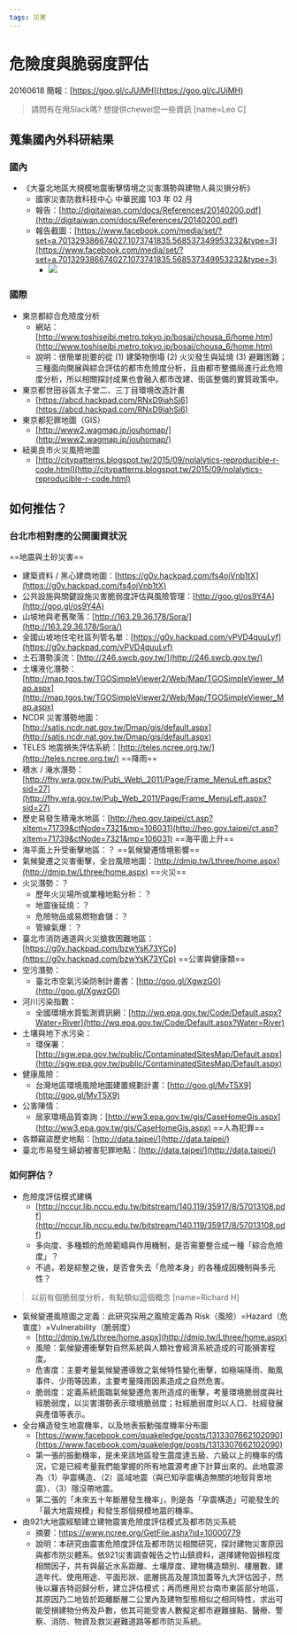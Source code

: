 ```yaml
---
tags: 災害
---
```


# 危險度與脆弱度評估

20160618 簡報：[https://goo.gl/cJUiMH](https://goo.gl/cJUiMH)
> 請問有在用Slack嗎? 想提供chewei您一些資訊
> [name=Leo C]


## 蒐集國內外科研結果

### 國內

- 《大臺北地區大規模地震衝擊情境之災害潛勢與建物人員災損分析》
    - 國家災害防救科技中心 中華民國 103 年 02 月
    - 報告：[http://digitaiwan.com/docs/References/20140200.pdf](http://digitaiwan.com/docs/References/20140200.pdf)
    - 報告截圖：[https://www.facebook.com/media/set/?set=a.701329386674027.1073741835.568537349953232&type=3](https://www.facebook.com/media/set/?set=a.701329386674027.1073741835.568537349953232&type=3)
        - ![](https://g0vhackmd.blob.core.windows.net/g0v-hackmd-images/upload_230b4a8d10ccc9259f46a66bf21d10e8)


### 國際

- 東京都綜合危險度分析
    - 網站：[http://www.toshiseibi.metro.tokyo.jp/bosai/chousa_6/home.htm](http://www.toshiseibi.metro.tokyo.jp/bosai/chousa_6/home.htm)
    - 說明：很簡單扼要的從 (1) 建築物倒塌 (2) 火災發生與延燒 (3) 避難困難；三種面向開展與綜合評估的都市危險度分析，且由都市整備局進行此危險度分析，所以相關探討成果也會融入都市改建、街區整備的實質政策中。
- 東京都世田谷區太子堂二、三丁目環境改造計畫
    - [https://abcd.hackpad.com/RNxD9iahSj6](https://abcd.hackpad.com/RNxD9iahSj6)
- 東京都犯罪地圖（GIS）
    - [http://www2.wagmap.jp/jouhomap/](http://www2.wagmap.jp/jouhomap/)
- 紐奧良市火災風險地圖
    - [http://citypatterns.blogspot.tw/2015/09/nolalytics-reproducible-r-code.html](http://citypatterns.blogspot.tw/2015/09/nolalytics-reproducible-r-code.html)


## 如何推估？

### 台北市相對應的公開圖資狀況

==地震與土砂災害==
- 建築資料 / 黑心建商地圖：[https://g0v.hackpad.com/fs4ojVnb1tX](https://g0v.hackpad.com/fs4ojVnb1tX)
- 公共設施與關鍵設施災害脆弱度評估與風險管理：[http://goo.gl/os9Y4A](http://goo.gl/os9Y4A)
- 山坡地與老舊聚落：[http://163.29.36.178/Sora/](http://163.29.36.178/Sora/)
- 全國山坡地住宅社區列管名單：[https://g0v.hackpad.com/vPVD4quuLyf](https://g0v.hackpad.com/vPVD4quuLyf)
- 土石潛勢溪流：[http://246.swcb.gov.tw/](http://246.swcb.gov.tw/)
- 土壤液化潛勢：[http://map.tgos.tw/TGOSimpleViewer2/Web/Map/TGOSimpleViewer_Map.aspx](http://map.tgos.tw/TGOSimpleViewer2/Web/Map/TGOSimpleViewer_Map.aspx)
- NCDR 災害潛勢地圖：[http://satis.ncdr.nat.gov.tw/Dmap/gis/default.aspx](http://satis.ncdr.nat.gov.tw/Dmap/gis/default.aspx)
- TELES 地震損失評估系統：[http://teles.ncree.org.tw/](http://teles.ncree.org.tw/)
==降雨==
- 積水 / 淹水潛勢：[http://fhy.wra.gov.tw/Pub\_Web\_2011/Page/Frame_MenuLeft.aspx?sid=27](http://fhy.wra.gov.tw/Pub_Web_2011/Page/Frame_MenuLeft.aspx?sid=27)
- 歷史易發生積淹水地區：[http://heo.gov.taipei/ct.asp?xItem=71739&ctNode=7321&mp=106031](http://heo.gov.taipei/ct.asp?xItem=71739&ctNode=7321&mp=106031)
==海平面上升==
- 海平面上升受衝擊地區：？
==氣候變遷情境影響==
- 氣候變遷之災害衝擊，全台風險地圖：[http://dmip.tw/Lthree/home.aspx](http://dmip.tw/Lthree/home.aspx)
==火災==
- 火災潛勢：？
    - 歷年火災場所或業種地點分析：？
    - 地震後延燒：？
    - 危險物品或易燃物倉儲：？
    - 管線氣爆：？
- 臺北市消防通道與火災搶救困難地區：[https://g0v.hackpad.com/bzwYsK73YCp](https://g0v.hackpad.com/bzwYsK73YCp)
==公害與健康類==
- 空污潛勢：
    - 臺北市空氣污染防制計畫書：[http://goo.gl/XgwzG0](http://goo.gl/XgwzG0)
- 河川污染指數：
    - 全國環境水質監測資訊網：[http://wq.epa.gov.tw/Code/Default.aspx?Water=River](http://wq.epa.gov.tw/Code/Default.aspx?Water=River)
- 土壤與地下水污染：
    - 環保署：[http://sgw.epa.gov.tw/public/ContaminatedSitesMap/Default.aspx](http://sgw.epa.gov.tw/public/ContaminatedSitesMap/Default.aspx)
- 健康風險：
    - 台灣地區環境風險地圖建置規劃計畫：[http://goo.gl/MvT5X9](http://goo.gl/MvT5X9)
- 公害陳情：
    - 居家環境品質查詢：[http://ww3.epa.gov.tw/gis/CaseHomeGis.aspx](http://ww3.epa.gov.tw/gis/CaseHomeGis.aspx)
==人為犯罪==
- 各類竊盜歷史地點：[http://data.taipei/](http://data.taipei/)
- 臺北市易發生婦幼被害犯罪地點：[http://data.taipei/](http://data.taipei/)

### 如何評估？

- 危險度評估模式建構
    - [http://nccur.lib.nccu.edu.tw/bitstream/140.119/35917/8/57013108.pdf](http://nccur.lib.nccu.edu.tw/bitstream/140.119/35917/8/57013108.pdf)
    - 多向度、多種類的危險範疇與作用機制，是否需要整合成一種「綜合危險度」？
    - 不過，若是綜整之後，是否會失去「危險本身」的各種成因機制與多元性？
> 以前有個脆弱度分析，有點類似這個概念
> [name=Richard H]

- 氣候變遷風險圖之定義：此研究採用之風險定義為 Risk（風險）=Hazard（危害度）×Vulnerability（脆弱度）
    - [http://dmip.tw/Lthree/home.aspx](http://dmip.tw/Lthree/home.aspx)
    - 風險：氣候變遷衝擊對自然系統與人類社會經濟系統造成的可能損害程度。
    - 危害度：主要考量氣候變遷導致之氣候特性變化衝擊，如極端降雨、颱風事件、少雨等因素，主要考量降雨因素造成之自然危害。
    - 脆弱度：定義系統面臨氣候變遷危害所造成的衝擊，考量環境脆弱度與社經脆弱度，以災害潛勢表示環境脆弱度；社經脆弱度則以人口、社經發展與產值等表示。
- 全台構造發生地震機率，以及地表振動強度機率分布圖
    - [https://www.facebook.com/quakeledge/posts/1313307662102090](https://www.facebook.com/quakeledge/posts/1313307662102090)
    - 第一張的振動機率，是未來該地區發生震度達五級、六級以上的機率的情況，它是已經考量我們能掌握的所有地震源考慮下計算出來的。此地震源為（1）孕震構造、（2）區域地震（與已知孕震構造無關的地殼背景地震）、（3）隱沒帶地震。
    - 第二張的「未來五十年斷層發生機率」，則是各「孕震構造」可能發生的「最大地震規模」和發生那個規模地震的機率。
- 由921大地震經驗建立建物震害危險度評估模式及都市防災系統
    - 摘要：https://www.ncree.org/GetFile.ashx?id=10000779
    - 說明：本研究由震害危險度評估及都市防災相關研究，探討建物災害原因與都市防災體系。依921災害調查報告之竹山鎮資料，選擇建物毀損程度相關因子，共有與最近水系距離、土壤厚度、建物構造類別、樓層數、建造年代、使用用途、平面形狀、底層挑高及屋頂加蓋等九大評估因子，然後以羅吉特迴歸分析，建立評估模式；再而應用於台南市東區部分地區，其原因乃二地皆於距離斷層二公里內及建物型態相似之相同特性，求出可能受損建物分佈及戶數，依其可能受害人數擬定都市避難據點、醫療、警察、消防、物資及救災避難道路等都市防災系統。


